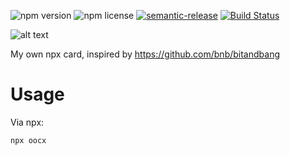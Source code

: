 ![npm version](https://img.shields.io/npm/v/oocx.svg) ![npm license](https://img.shields.io/npm/l/oocx.svg) [![semantic-release](https://img.shields.io/badge/%20%20%F0%9F%93%A6%F0%9F%9A%80-semantic--release-e10079.svg)](https://github.com/semantic-release/semantic-release) [![Build Status](https://dev.azure.com/oocx/card/_apis/build/status/oocx.card?branchName=master)](https://dev.azure.com/oocx/card/_build/latest?definitionId=3?branchName=master)

![alt text](https://raw.githubusercontent.com/oocx/card/master/card.png)


My own npx card, inspired by https://github.com/bnb/bitandbang

# Usage
Via npx:
```
npx oocx
```
